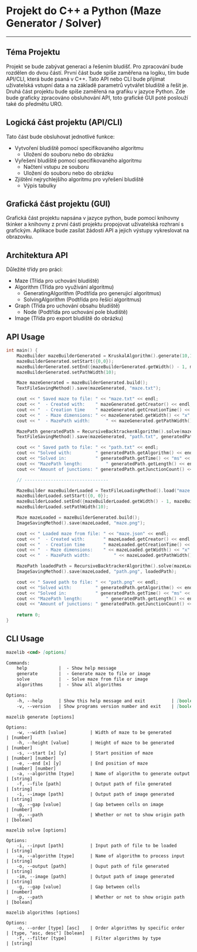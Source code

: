 # Projekt do C++ a Python (Maze Generator / Solver)
---

## Téma Projektu
Projekt se bude zabývat generaci a řešením bludišť. Pro zpracování bude rozdělen do dvou částí. 
První část bude spíše zaměřena na logiku, tím bude API/CLI, která bude psaná v C++. 
Tato API nebo CLI bude přijímat uživatelská vstupní data a na základě parametrů vytvářet bludiště a řešit je. 
Druhá část projektu bude spíše zaměřená na grafiku v jazyce Python. 
Zde bude graficky zpracováno obsluhování API, toto grafické GUI poté poslouží také do předmětu URO.

## Logická část projektu (API/CLI)
Tato část bude obsluhovat jednotlivé funkce:
 - Vytvoření bludiště pomocí specifikovaného algoritmu
   - Uložení do souboru nebo do obrázku
 - Vyřešení bludiště pomocí specifikovaného algoritmu
   - Načtení vstupu ze souboru
   - Uložení do souboru nebo do obrázku
 - Zjištění nejrychlejšího algoritmu pro vyřešení bludiště
   - Výpis tabulky

## Grafická část projektu (GUI)
Grafická část projektu napsána v jazyce python, bude pomocí knihovny tkinker a 
knihovny z první části projektu propojovat uživatelská rozhraní s grafickým.
Aplikace bude zasílat žádosti API a jejich výstupy vykreslovat na obrazovku.

## Architektura API
Důležité třídy pro práci:
- Maze (Třída pro uchování bludiště)
- Algorithm (Třída pro využívání algoritmu)
  - GeneratingAlgorithm (Podtřída pro generujicí algoritmus)
  - SolvingAlgorithm (Podtřída pro řešící algoritmus)
- Graph (Třída pro uchování obsahu bludiště)
  - Node (Podtřída pro uchování pole bludiště)
- Image (Třída pro export bludiště do obrázku)

## API Usage
```c++
int main() {
    MazeBuilder mazeBuilderGenerated = KruskalAlgorithm().generate(10,10);
    mazeBuilderGenerated.setStart({0,0});
    mazeBuilderGenerated.setEnd({mazeBuilderGenerated.getWidth() - 1, mazeBuilderGenerated.getHeight() - 1});
    mazeBuilderGenerated.setPathWidth(10);

    Maze mazeGenerated = mazeBuilderGenerated.build();
    TextFileSavingMethod().save(mazeGenerated, "maze.txt");

    cout << " Saved maze to file: " << "maze.txt" << endl;
    cout << "  - Created with:    " mazeGenerated.getCreator() << endl;                                      // Returns "Kruskal"
    cout << "  - Creation time    " mazeGenerated.getCreationTime() << endl;                                 // Returns time in milliseconds
    cout << "  - Maze dimensions: " << mazeGenerated.getWidth() << "x" << mazeGenerated.getHeight() << endl; // Returns "10x10"
    cout << "  - MazePath width:      " << mazeGenerated.getPathWidth() << endl;                                 // Returns "10"

    MazePath generatedPath = RecursiveBacktrackerAlgorithm().solve(mazeGenerated);
    TextFileSavingMethod().save(mazeGenerated, "path.txt", generatedPath);

    cout << " Saved path to file: " << "path.txt" << endl;
    cout << "Solved with:         " generatedPath.getAlgorithm() << endl;                                   // Returns "RecursiveBacktracker"
    cout << "Solved in:           " generatedPath.getTime() << "ms" << endl;                                // Returns time in milliseconds
    cout << "MazePath length:         " generatedPath.getLength() << endl;                                      // Returns length of path
    cout << "Amount of junctions: " generatedPath.getJunctionCount() << endl;                               // Returns amount of junctions

    // --------------------------------

    MazeBuilder mazeBuilderLoaded = TextFileLoadingMethod().load("maze.json");
    mazeBuilderLoaded.setStart({0, 0});
    mazeBuilderLoaded.setEnd({mazeBuilderLoaded.getWidth() - 1, mazeBuilderLoaded.getHeight() - 1});
    mazeBuilderLoaded.setPathWidth(10);

    Maze mazeLoaded = mazeBuilderGenerated.build();
    ImageSavingMethod().save(mazeLoaded, "maze.png");

    cout << " Loaded maze from file: " << "maze.json" << endl;
    cout << "  - Created with:       " mazeLoaded.getCreator() << endl;                                      // Returns "Kruskal"
    cout << "  - Creation time       " mazeLoaded.getCreationTime() << endl;                                 // Returns time in milliseconds
    cout << "  - Maze dimensions:    " << mazeLoaded.getWidth() << "x" << mazeLoaded.getHeight() << endl;    // Returns "10x10"
    cout << "  - MazePath width:         " << mazeLoaded.getPathWidth() << endl;                                 // Returns "10"

    MazePath loadedPath = RecursiveBacktrackerAlgorithm().solve(mazeLoaded);
    ImageSavingMethod().save(mazeLoaded, "path.png", loadedPath);

    cout << " Saved path to file: " << "path.png" << endl;
    cout << "Solved with:         " generatedPath.getAlgorithm() << endl;                                   // Returns "RecursiveBacktracker"
    cout << "Solved in:           " generatedPath.getTime() << "ms" << endl;                                // Returns time in milliseconds
    cout << "MazePath length:         " generatedPath.getLength() << endl;                                      // Returns length of path
    cout << "Amount of junctions: " generatedPath.getJunctionCount() << endl;                               // Returns amount of junctions
    
    return 0;
}
```

## CLI Usage
```md
mazelib <cmd> [options]

Commands:
    help            |  - Show help message
    generate        |  - Generate maze to file or image
    solve           |  - Solve maze from file or image
    algorithms      |  - Show all algorithms

Options:
    -h, --help      | Show this help message and exit          | [boolean]
    -v, --version   | Show programs version number and exit    | [boolean]
```
```
mazelib generate [options]

Options:
    -w, --width [value]         | Width of maze to be generated         | [number]
    -h, --height [value]        | Height of maze to be generated        | [number]
    -s, --start [x] [y]         | Start position of maze                | [number] [number]
    -e, --end [x] [y]           | End position of maze                  | [number] [number]
    -a, --algorithm [type]      | Name of algorithm to generate output  | [string]
    -f, --file [path]           | Output path of file generated         | [string]
    -i, --image [path]          | Output path of image generated        | [string] 
    -g, --gap [value]           | Gap between cells on image            | [number]
    -p, --path                  | Whether or not to show origin path    | [bolean]
```
```
mazelib solve [options]
    
Options:
    -i, --input [path]          | Input path of file to be loaded       | [string]
    -a, --algorithm [type]      | Name of algorithm to process input    | [string]
    -o, --output [path]         | Ouput path of file generated          | [string] 
    -im, --image [path]         | Output path of image generated        | [string] 
    -g, --gap [value]           | Gap between cells                     | [number]
    -p, --path                  | Whether or not to show origin path    | [bolean]
```
```
mazelib algorithms [options]

Options:
    -o, --order [type] [asc]    | Order algorithms by specific order    | [type, "asc, desc"] [bolean]
    -f, --filter [type]         | Filter algorithms by type             | [string]
```
